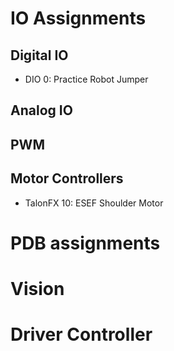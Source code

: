# IO Assignments

## Digital IO
* DIO 0: Practice Robot Jumper

## Analog IO

## PWM

## Motor Controllers
* TalonFX 10: ESEF Shoulder Motor

# PDB assignments

# Vision

# Driver Controller

